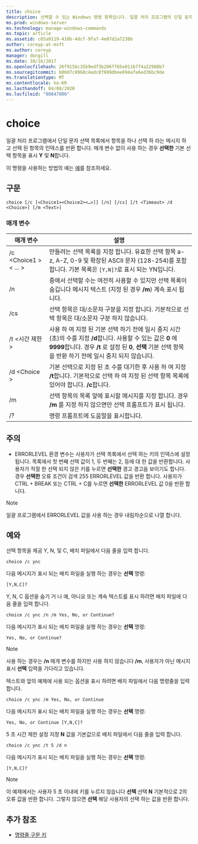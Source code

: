 ```yaml
---
title: choice
description: 선택할 수 있는 Windows 명령 항목입니다. 일괄 처리 프로그램의 단일 문자 선택 목록에서 한 항목을 선택 하 라는 메시지를 표시 한 다음 선택한 선택 항목의 인덱스를 반환 합니다.
ms.prod: windows-server
ms.technology: manage-windows-commands
ms.topic: article
ms.assetid: c65a9119-410b-4dcf-9fa7-4e07d2a7238b
author: coreyp-at-msft
ms.author: coreyp
manager: dongill
ms.date: 10/16/2017
ms.openlocfilehash: 26f915bc35b9edf3b206ff65e011b7f4a22988b7
ms.sourcegitcommit: b00d7c8968c4adc8f699dbee694afe6ed36bc9de
ms.translationtype: MT
ms.contentlocale: ko-KR
ms.lasthandoff: 04/08/2020
ms.locfileid: "80847806"
---
```

# <a name="choice"></a>choice

일괄 처리 프로그램에서 단일 문자 선택 목록에서 항목을 하나 선택 하 라는 메시지 하 고 선택 된 항목의 인덱스를 반환 합니다. 매개 변수 없이 사용 하는 경우 **선택한** 기본 선택 항목을 표시 **Y** 및 **N**합니다.

이 명령을 사용하는 방법의 예는 [예](#BKMK_examples)를 참조하세요.

## <a name="syntax"></a>구문

```
choice [/c [<Choice1><Choice2><…>]] [/n] [/cs] [/t <Timeout> /d <Choice>] [/m <Text>]
```

### <a name="parameters"></a>매개 변수

|매개 변수|설명|
|---------|-----------|
|/c \<Choice1 ><Choice2>< ... >|만들려는 선택 목록을 지정 합니다. 유효한 선택 항목 a-z, A-Z, 0-9 및 확장된 ASCII 문자 (128-254)를 포함 합니다. 기본 목록은 `[Y,N]?`로 표시 되는 YN입니다.|
|/n|중에서 선택할 수는 여전히 사용할 수 있지만 선택 목록이 숨깁니다 메시지 텍스트 (지정 된 경우 **/m**) 계속 표시 됩니다.|
|/cs|선택 항목은 대/소문자 구분을 지정 합니다. 기본적으로 선택 항목은 대/소문자 구분 하지 않습니다.|
|/t \<시간 제한 >|사용 하 여 지정 된 기본 선택 하기 전에 일시 중지 시간 (초)의 수를 지정 **/d**합니다. 사용할 수 있는 값은 **0** 에 **9999**합니다. 경우 **/t** 로 설정 된 **0**, **선택** 기본 선택 항목을 반환 하기 전에 일시 중지 되지 않습니다.|
|/d \<Choice >|기본 선택으로 지정 된 초 수를 대기한 후 사용 하 여 지정 **/t**합니다. 기본적으로 선택 하 여 지정 된 선택 항목 목록에 있어야 합니다. **/c**합니다.|
|/m <Text>|선택 항목의 목록 앞에 표시할 메시지를 지정 합니다. 경우 **/m** 를 지정 하지 않으면만 선택 프롬프트가 표시 됩니다.|
|/?|명령 프롬프트에 도움말을 표시합니다.|

## <a name="remarks"></a>주의

-   ERRORLEVEL 환경 변수는 사용자가 선택 목록에서 선택 하는 키의 인덱스에 설정 됩니다. 목록에서 첫 번째 선택 값이 1, 두 번째는 2, 등에 대 한 값을 반환합니다. 사용자가 적절 한 선택 되지 않은 키를 누르면 **선택한** 경고 경고음 보이기도 합니다. 경우 **선택한** 오류 조건이 검색 255 ERRORLEVEL 값을 반환 합니다. 사용자가 CTRL + BREAK 또는 CTRL + C를 누르면 **선택한** ERRORLEVEL 값 0을 반환 합니다.

> [!NOTE]
> 일괄 프로그램에서 ERRORLEVEL 값을 사용 하는 경우 내림차순으로 나열 합니다.

## <a name="examples"></a><a name=BKMK_examples></a>예와

선택 항목을 제공 Y, N, 및 C, 배치 파일에서 다음 줄을 입력 합니다.
```
choice /c ync
```
다음 메시지가 표시 되는 배치 파일을 실행 하는 경우는 **선택** 명령:
```
[Y,N,C]?
```
Y, N, C 옵션을 숨기 거 나 예, 아니요 또는 계속 텍스트를 표시 하려면 배치 파일에 다음 줄을 입력 합니다.
```
choice /c ync /n /m Yes, No, or Continue?
```
다음 메시지가 표시 되는 배치 파일을 실행 하는 경우는 **선택** 명령:
```
Yes, No, or Continue?
```

> [!NOTE]
> 사용 하는 경우는 **/n** 매개 변수를 하지만 사용 하지 않습니다 **/m**, 사용자가 아닌 메시지 표시 **선택** 입력을 기다리고 있습니다.

텍스트와 앞의 예제에 사용 되는 옵션을 표시 하려면 배치 파일에서 다음 명령줄을 입력 합니다.
```
choice /c ync /m Yes, No, or Continue
```
다음 메시지가 표시 되는 배치 파일을 실행 하는 경우는 **선택** 명령:
```
Yes, No, or Continue [Y,N,C]?
```
5 초 시간 제한 설정 지정 **N** 값을 기본값으로 배치 파일에서 다음 줄을 입력 합니다.
```
choice /c ync /t 5 /d n
```
다음 메시지가 표시 되는 배치 파일을 실행 하는 경우는 **선택** 명령:
```
[Y,N,C]?
```

> [!NOTE]
> 이 예제에서는 사용자 5 초 이내에 키를 누르지 않습니다 **선택** 선택 **N** 기본적으로 2의 오류 값을 반환 합니다. 그렇지 않으면 **선택** 해당 사용자의 선택 하는 값을 반환 합니다.

## <a name="additional-references"></a>추가 참조

- [명령줄 구문 키](command-line-syntax-key.md)